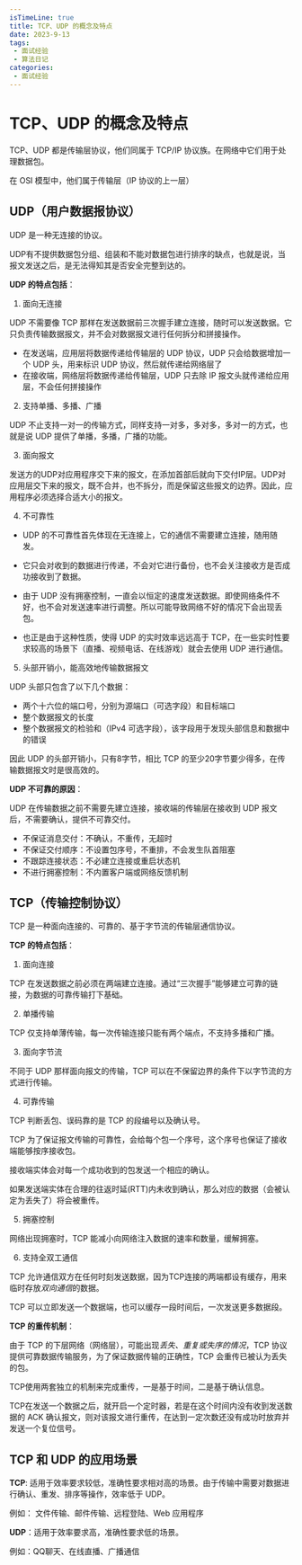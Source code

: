 ```yaml
---
isTimeLine: true
title: TCP、UDP 的概念及特点
date: 2023-9-13
tags:
 - 面试经验
 - 算法日记
categories:
 - 面试经验
---
```


# TCP、UDP 的概念及特点

TCP、UDP 都是传输层协议，他们同属于 TCP/IP 协议族。在网络中它们用于处理数据包。

在 OSI 模型中，他们属于传输层（IP 协议的上一层）

## UDP（用户数据报协议）

UDP 是一种无连接的协议。

UDP有不提供数据包分组、组装和不能对数据包进行排序的缺点，也就是说，当报文发送之后，是无法得知其是否安全完整到达的。

**UDP 的特点包括**：

1. 面向无连接

UDP 不需要像 TCP 那样在发送数据前三次握手建立连接，随时可以发送数据。它只负责传输数据报文，并不会对数据报文进行任何拆分和拼接操作。

- 在发送端，应用层将数据传递给传输层的 UDP 协议，UDP 只会给数据增加一个 UDP 头，用来标识 UDP 协议，然后就传递给网络层了
- 在接收端，网络层将数据传递给传输层，UDP 只去除 IP 报文头就传递给应用层，不会任何拼接操作

2. 支持单播、多播、广播

UDP 不止支持一对一的传输方式，同样支持一对多，多对多，多对一的方式，也就是说 UDP 提供了单播，多播，广播的功能。

3. 面向报文

发送方的UDP对应用程序交下来的报文，在添加首部后就向下交付IP层。UDP对应用层交下来的报文，既不合并，也不拆分，而是保留这些报文的边界。因此，应用程序必须选择合适大小的报文。

4. 不可靠性

- UDP 的不可靠性首先体现在无连接上，它的通信不需要建立连接，随用随发。

- 它只会对收到的数据进行传递，不会对它进行备份，也不会关注接收方是否成功接收到了数据。

- 由于 UDP 没有拥塞控制，一直会以恒定的速度发送数据。即使网络条件不好，也不会对发送速率进行调整。所以可能导致网络不好的情况下会出现丢包。

- 也正是由于这种性质，使得 UDP 的实时效率远远高于 TCP，在一些实时性要求较高的场景下（直播、视频电话、在线游戏）就会去使用 UDP 进行通信。

5. 头部开销小，能高效地传输数据报文

UDP 头部只包含了以下几个数据：

- 两个十六位的端口号，分别为源端口（可选字段）和目标端口
- 整个数据报文的长度
- 整个数据报文的检验和（IPv4 可选字段），该字段用于发现头部信息和数据中的错误

因此 UDP 的头部开销小，只有8字节，相比 TCP 的至少20字节要少得多，在传输数据报文时是很高效的。

**UDP 不可靠的原因**：

UDP 在传输数据之前不需要先建立连接，接收端的传输层在接收到 UDP 报文后，不需要确认，提供不可靠交付。

- 不保证消息交付：不确认，不重传，无超时
- 不保证交付顺序：不设置包序号，不重排，不会发生队首阻塞
- 不跟踪连接状态：不必建立连接或重启状态机
- 不进行拥塞控制：不内置客户端或网络反馈机制

## TCP（传输控制协议）

TCP 是一种面向连接的、可靠的、基于字节流的传输层通信协议。

**TCP 的特点包括**：

1. 面向连接

TCP 在发送数据之前必须在两端建立连接。通过“三次握手”能够建立可靠的链接，为数据的可靠传输打下基础。

2. 单播传输

TCP 仅支持单薄传输，每一次传输连接只能有两个端点，不支持多播和广播。

3. 面向字节流

不同于 UDP 那样面向报文的传输，TCP 可以在不保留边界的条件下以字节流的方式进行传输。

4. 可靠传输

TCP 判断丢包、误码靠的是 TCP 的段编号以及确认号。

TCP 为了保证报文传输的可靠性，会给每个包一个序号，这个序号也保证了接收端能够按序接收包。

接收端实体会对每一个成功收到的包发送一个相应的确认。

如果发送端实体在合理的往返时延(RTT)内未收到确认，那么对应的数据（会被认定为丢失了）将会被重传。

5. 拥塞控制

网络出现拥塞时，TCP 能减小向网络注入数据的速率和数量，缓解拥塞。

6. 支持全双工通信

TCP 允许通信双方在任何时刻发送数据，因为TCP连接的两端都设有缓存，用来临时存放*双向通信*的数据。

TCP 可以立即发送一个数据端，也可以缓存一段时间后，一次发送更多数据段。

**TCP 的重传机制**：

由于 TCP 的下层网络（网络层），可能出现*丢失、重复或失序的情况*，TCP 协议提供可靠数据传输服务，为了保证数据传输的正确性，TCP 会重传已被认为丢失的包。

TCP使用两套独立的机制来完成重传，一是基于时间，二是基于确认信息。

TCP在发送一个数据之后，就开启一个定时器，若是在这个时间内没有收到发送数据的 ACK 确认报文，则对该报文进行重传，在达到一定次数还没有成功时放弃并发送一个复位信号。


## TCP 和 UDP 的应用场景

**TCP**: 适用于效率要求较低，准确性要求相对高的场景。由于传输中需要对数据进行确认、重发、排序等操作，效率低于 UDP。

例如： 文件传输、邮件传输、远程登陆、Web 应用程序

**UDP**：适用于效率要求高，准确性要求低的场景。

例如：QQ聊天、在线直播、广播通信